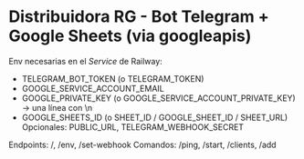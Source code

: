
# Distribuidora RG - Bot Telegram + Google Sheets (via googleapis)
Env necesarias en el *Service* de Railway:
- TELEGRAM_BOT_TOKEN (o TELEGRAM_TOKEN)
- GOOGLE_SERVICE_ACCOUNT_EMAIL
- GOOGLE_PRIVATE_KEY (o GOOGLE_SERVICE_ACCOUNT_PRIVATE_KEY) -> una línea con \n
- GOOGLE_SHEETS_ID (o SHEET_ID / GOOGLE_SHEET_ID / SHEET_URL)
Opcionales: PUBLIC_URL, TELEGRAM_WEBHOOK_SECRET

Endpoints: /, /env, /set-webhook
Comandos: /ping, /start, /clients, /add
